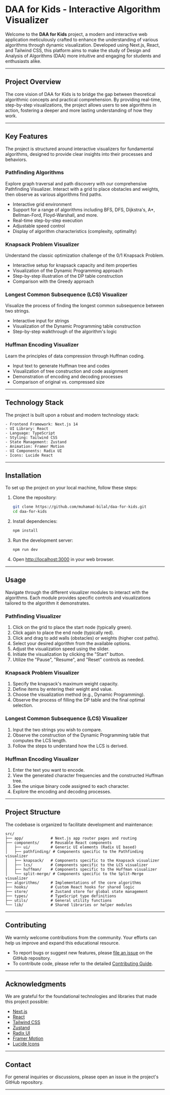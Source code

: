 # DAA for Kids - Interactive Algorithm Visualizer

Welcome to the **DAA for Kids** project, a modern and interactive web application meticulously crafted to enhance the understanding of various algorithms through dynamic visualization. Developed using Next.js, React, and Tailwind CSS, this platform aims to make the study of Design and Analysis of Algorithms (DAA) more intuitive and engaging for students and enthusiasts alike.

---

## Project Overview

The core vision of DAA for Kids is to bridge the gap between theoretical algorithmic concepts and practical comprehension. By providing real-time, step-by-step visualizations, the project allows users to see algorithms in action, fostering a deeper and more lasting understanding of how they work.

---

## Key Features

The project is structured around interactive visualizers for fundamental algorithms, designed to provide clear insights into their processes and behaviors.

### Pathfinding Algorithms

Explore graph traversal and path discovery with our comprehensive Pathfinding Visualizer. Interact with a grid to place obstacles and weights, then observe as various algorithms find paths.

* Interactive grid environment
* Support for a range of algorithms including BFS, DFS, Dijkstra's, A\*, Bellman-Ford, Floyd-Warshall, and more.
* Real-time step-by-step execution
* Adjustable speed control
* Display of algorithm characteristics (complexity, optimality)

### Knapsack Problem Visualizer

Understand the classic optimization challenge of the 0/1 Knapsack Problem.

* Interactive setup for knapsack capacity and item properties
* Visualization of the Dynamic Programming approach
* Step-by-step illustration of the DP table construction
* Comparison with the Greedy approach

### Longest Common Subsequence (LCS) Visualizer

Visualize the process of finding the longest common subsequence between two strings.

* Interactive input for strings
* Visualization of the Dynamic Programming table construction
* Step-by-step walkthrough of the algorithm's logic

### Huffman Encoding Visualizer

Learn the principles of data compression through Huffman coding.

* Input text to generate Huffman tree and codes
* Visualization of tree construction and code assignment
* Demonstration of encoding and decoding processes
* Comparison of original vs. compressed size

---

## Technology Stack

The project is built upon a robust and modern technology stack:

```
- Frontend Framework: Next.js 14
- UI Library: React
- Language: TypeScript
- Styling: Tailwind CSS
- State Management: Zustand
- Animation: Framer Motion
- UI Components: Radix UI
- Icons: Lucide React
```

---

## Installation

To set up the project on your local machine, follow these steps:

1.  Clone the repository:

    ```bash
    git clone https://github.com/muhamad-bilal/daa-for-kids.git
    cd daa-for-kids
    ```

2.  Install dependencies:

    ```bash
    npm install
    ```

3.  Run the development server:

    ```bash
    npm run dev
    ```

4.  Open [http://localhost:3000](http://localhost:3000) in your web browser.

---

## Usage

Navigate through the different visualizer modules to interact with the algorithms. Each module provides specific controls and visualizations tailored to the algorithm it demonstrates.

### Pathfinding Visualizer

1.  Click on the grid to place the start node (typically green).
2.  Click again to place the end node (typically red).
3.  Click and drag to add walls (obstacles) or weights (higher cost paths).
4.  Select your desired algorithm from the available options.
5.  Adjust the visualization speed using the slider.
6.  Initiate the visualization by clicking the "Start" button.
7.  Utilize the "Pause", "Resume", and "Reset" controls as needed.

### Knapsack Problem Visualizer

1.  Specify the knapsack's maximum weight capacity.
2.  Define items by entering their weight and value.
3.  Choose the visualization method (e.g., Dynamic Programming).
4.  Observe the process of filling the DP table and the final optimal selection.

### Longest Common Subsequence (LCS) Visualizer

1.  Input the two strings you wish to compare.
2.  Observe the construction of the Dynamic Programming table that computes the LCS length.
3.  Follow the steps to understand how the LCS is derived.

### Huffman Encoding Visualizer

1.  Enter the text you want to encode.
2.  View the generated character frequencies and the constructed Huffman tree.
3.  See the unique binary code assigned to each character.
4.  Explore the encoding and decoding processes.

---

## Project Structure

The codebase is organized to facilitate development and maintenance:

```
src/
├── app/            # Next.js app router pages and routing
├── components/     # Reusable React components
│   ├── ui/         # Generic UI elements (Radix UI based)
│   ├── pathfinding/ # Components specific to the Pathfinding visualizer
│   ├── knapsack/   # Components specific to the Knapsack visualizer
│   ├── lcs/        # Components specific to the LCS visualizer
│   ├── huffman/    # Components specific to the Huffman visualizer
│   └── split-merge/ # Components specific to the Split-Merge visualizer
├── algorithms/     # Implementations of the core algorithms
├── hooks/          # Custom React hooks for shared logic
├── store/          # Zustand store for global state management
├── types/          # TypeScript type definitions
├── utils/          # General utility functions
└── lib/            # Shared libraries or helper modules
```

---

## Contributing

We warmly welcome contributions from the community. Your efforts can help us improve and expand this educational resource.

* To report bugs or suggest new features, please [file an issue](https://github.com/muhamad-bilal/daa-for-kids/issues) on the GitHub repository.
* To contribute code, please refer to the detailed [Contributing Guide](https://rimocide.github.io/daa-for-kids-docs/contributing/).

---

## Acknowledgments

We are grateful for the foundational technologies and libraries that made this project possible:

* [Next.js](https://nextjs.org/)
* [React](https://reactjs.org/)
* [Tailwind CSS](https://tailwindcss.com/)
* [Zustand](https://github.com/pmndrs/zustand)
* [Radix UI](https://www.radix-ui.com/)
* [Framer Motion](https://www.framer.com/motion/)
* [Lucide Icons](https://lucide.dev/)

---

## Contact

For general inquiries or discussions, please open an issue in the project's GitHub repository.

---

